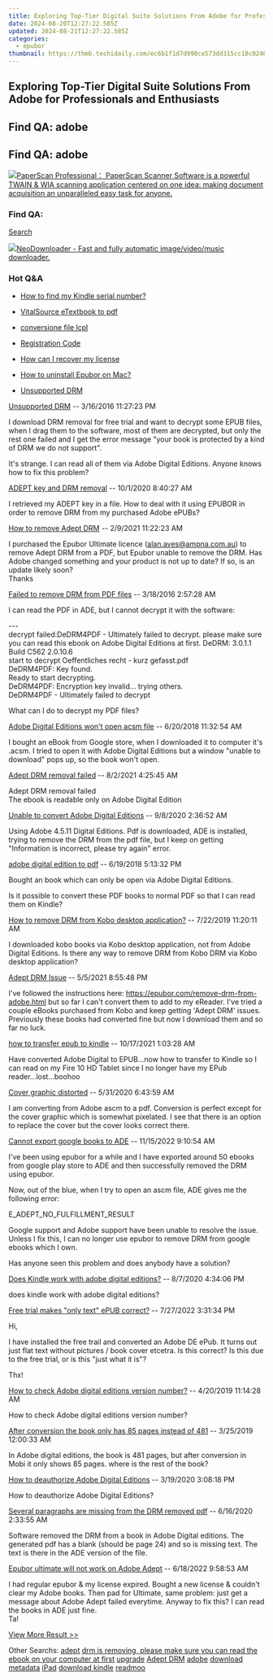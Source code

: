 ```yaml
---
title: Exploring Top-Tier Digital Suite Solutions From Adobe for Professionals and Enthusiasts
date: 2024-08-20T12:27:22.585Z
updated: 2024-08-21T12:27:22.585Z
categories:
  - epubor
thumbnail: https://thmb.techidaily.com/ec6b1f1d7d998ce573dd315cc18c0246f2fda616f5f88137d905e138146bac2b.jpg
---
```


## Exploring Top-Tier Digital Suite Solutions From Adobe for Professionals and Enthusiasts

## Find QA: adobe



## Find QA: adobe

<!-- affiliate ads begin -->
<a href="https://secure.2checkout.com/order/checkout.php?PRODS=37540879&QTY=1&AFFILIATE=108875&CART=1"><img src="https://paperscan.orpalis.com/img/content/You_prefer_to_use.png" border="0">PaperScan Professional： PaperScan Scanner Software is a powerful TWAIN & WIA scanning application centered on one idea: making document acquisition an unparalleled easy task for anyone.</a>
<!-- affiliate ads end -->
### Find QA:

[Search](http://www.epubor.com/Search.aspx?SystemID=46 "Find QA") 

<!-- affiliate ads begin -->
<a href="https://secure.2checkout.com/order/checkout.php?PRODS=4559731&QTY=1&AFFILIATE=108875&CART=1"><img src="http://www.neowise.com/images/nd-ss-w200.jpg" border="0">NeoDownloader - Fast and fully automatic image/video/music downloader. </a>
<!-- affiliate ads end -->
### Hot Q&A

* [How to find my Kindle serial number?](https://tools.techidaily.com/epubor/products/)
* [VitalSource eTextbook to pdf](https://tools.techidaily.com/epubor/products/)
* [conversione file lcpl](https://tools.techidaily.com/epubor/products/)
* [Registration Code](https://tools.techidaily.com/epubor/products/)

* [How can I recover my license](https://tools.techidaily.com/epubor/products/)
* [How to uninstall Epubor on Mac?](https://tools.techidaily.com/epubor/products/)
* [Unsupported DRM](https://tools.techidaily.com/epubor/products/)

[Unsupported DRM](https://tools.techidaily.com/epubor/products/) \-- 3/16/2016 11:27:23 PM 

I download DRM removal for free trial and want to decrypt some EPUB files, when I drag them to the software, most of them are decrypted, but only the rest one failed and I get the error message "your book is protected by a kind of DRM we do not support". 

 It's strange. I can read all of them via Adobe Digital Editions. Anyone knows how to fix this problem?

[ADEPT key and DRM removal](https://tools.techidaily.com/epubor/products/) \-- 10/1/2020 8:40:27 AM 

I retrieved my ADEPT key in a file. How to deal with it using EPUBOR in order to remove DRM from my purchased Adobe ePUBs?

[How to remove Adept DRM](https://tools.techidaily.com/epubor/products/) \-- 2/9/2021 11:22:23 AM 

I purchased the Epubor Ultimate licence (alan.aves@ampna.com.au) to remove Adept DRM from a PDF, but Epubor unable to remove the DRM. Has Adobe changed something and your product is not up to date? If so, is an update likely soon?  
 Thanks

[Failed to remove DRM from PDF files](https://tools.techidaily.com/epubor/products/) \-- 3/18/2016 2:57:28 AM 

I can read the PDF in ADE, but I cannot decrypt it with the software:

 \---  
 decrypt failed:DeDRM4PDF - Ultimately failed to decrypt. please make sure you can read this ebook on Adobe Digital Editions at first. DeDRM: 3.0.1.1 Build C562 2.0.10.6  
 start to decrypt Oeffentliches recht - kurz gefasst.pdf  
 DeDRM4PDF: Key found.  
 Ready to start decrypting.  
 DeDRM4PDF: Encryption key invalid... trying others.  
 DeDRM4PDF - Ultimately failed to decrypt

 What can I do to decrypt my PDF files?

[Adobe Digital Editions won't open acsm file](https://tools.techidaily.com/epubor/products/) \-- 6/20/2018 11:32:54 AM 

I bought an eBook from Google store, when I downloaded it to computer it's .acsm. I tried to open it with Adobe Digital Editions but a window "unable to download" pops up, so the book won't open.

[Adept DRM removal failed](https://tools.techidaily.com/epubor/products/) \-- 8/2/2021 4:25:45 AM 

Adept DRM removal failed  
 The ebook is readable only on Adobe Digital Edition  

[Unable to convert Adobe Digital Editions](https://tools.techidaily.com/epubor/products/) \-- 9/8/2020 2:36:52 AM 

Using Adobe 4.5.11 Digital Editions. Pdf is downloaded, ADE is installed, trying to remove the DRM from the pdf file, but I keep on getting "Information is incorrect, please try again" error.

[adobe digital edition to pdf](https://tools.techidaily.com/epubor/products/) \-- 6/19/2018 5:13:32 PM 

Bought an book which can only be open via Adobe Digital Editions.

 Is it possible to convert these PDF books to normal PDF so that I can read them on Kindle?

[How to remove DRM from Kobo desktop application?](https://tools.techidaily.com/epubor/products/) \-- 7/22/2019 11:20:11 AM 

I downloaded kobo books via Kobo desktop application, not from Adobe Digital Editions. Is there any way to remove DRM from Kobo DRM via Kobo desktop application?

[Adept DRM Issue](https://tools.techidaily.com/epubor/products/) \-- 5/5/2021 8:55:48 PM 

I've followed the instructions here: https://epubor.com/remove-drm-from-adobe.html but so far I can't convert them to add to my eReader. I've tried a couple eBooks purchased from Kobo and keep getting 'Adept DRM' issues. Previously these books had converted fine but now I download them and so far no luck.

[how to transfer epub to kindle](https://tools.techidaily.com/epubor/products/) \-- 10/17/2021 1:03:28 AM 

Have converted Adobe Digital to EPUB...now how to transfer to Kindle so I can read on my Fire 10 HD Tablet since I no longer have my EPub reader...lost...boohoo

[Cover graphic distorted](https://tools.techidaily.com/epubor/products/) \-- 5/31/2020 6:43:59 AM 

I am converting from Adobe ascm to a pdf. Conversion is perfect except for the cover graphic which is somewhat pixelated. I see that there is an option to replace the cover but the cover looks correct there.

[Cannot export google books to ADE](https://tools.techidaily.com/epubor/products/) \-- 11/15/2022 9:10:54 AM 

I've been using epubor for a while and I have exported around 50 ebooks from google play store to ADE and then successfully removed the DRM using epubor.

 Now, out of the blue, when I try to open an ascm file, ADE gives me the following error: 

 E\_ADEPT\_NO\_FULFILLMENT\_RESULT

 Google support and Adobe support have been unable to resolve the issue. Unless I fix this, I can no longer use epubor to remove DRM from google ebooks which I own.

 Has anyone seen this problem and does anybody have a solution?

[Does Kindle work with adobe digital editions?](https://tools.techidaily.com/epubor/products/) \-- 8/7/2020 4:34:06 PM 

does kindle work with adobe digital editions?

[Free trial makes "only text" ePUB correct?](https://tools.techidaily.com/epubor/products/) \-- 7/27/2022 3:31:34 PM 

Hi,

 I have installed the free trail and converted an Adobe DE ePub. It turns out just flat text without pictures / book cover etcetra. Is this correct? Is this due to the free trial, or is this "just what it is"?

 Thx!

[How to check Adobe digital editions version number?](https://tools.techidaily.com/epubor/products/) \-- 4/20/2019 11:14:28 AM 

How to check Adobe digital editions version number?

[After conversion the book only has 85 pages instead of 481](https://tools.techidaily.com/epubor/products/) \-- 3/25/2019 12:00:33 AM 

In Adobe digital editions, the book is 481 pages, but after conversion in Mobi it only shows 85 pages. where is the rest of the book?

[How to deauthorize Adobe Digital Editions](https://tools.techidaily.com/epubor/products/) \-- 3/19/2020 3:08:18 PM 

How to deauthorize Adobe Digital Editions?

[Several paragraphs are missing from the DRM removed pdf](https://tools.techidaily.com/epubor/products/) \-- 6/16/2020 2:33:55 AM 

Software removed the DRM from a book in Adobe Digital editions. The generated pdf has a blank (should be page 24) and so is missing text. The text is there in the ADE version of the file.

[Epubor ultimate will not work on Adobe Adept](https://tools.techidaily.com/epubor/ultimate/) \-- 6/18/2022 9:58:53 AM 

I had regular epubor & my license expired. Bought a new license & couldn't clear my Adobe books. Then pad for Ultimate, same problem: just get a message about Adobe Adept failed everytime. Anyway to fix this? I can read the books in ADE just fine.  
 Ta!

[View More Result >>](http://www.epubor.com/Search.aspx?Key=adobe&Page=1&SystemID=46&sortkey=&stype=0&sort=0)

 Other Searchs: [adept](https://tools.techidaily.com/epubor/products/) [drm is removing, please make sure you can read the ebook on your computer at first](https://tools.techidaily.com/epubor/products/) [upgrade](https://tools.techidaily.com/epubor/products/) [Adept DRM](https://tools.techidaily.com/epubor/products/) [adobe](https://tools.techidaily.com/epubor/products/) [download](https://tools.techidaily.com/epubor/products/) [metadata](https://tools.techidaily.com/epubor/products/) [iPad](https://tools.techidaily.com/epubor/products/) [download kindle](https://tools.techidaily.com/epubor/products/) [readmoo](https://tools.techidaily.com/epubor/products/)

<ins class="adsbygoogle"
     style="display:block"
     data-ad-format="autorelaxed"
     data-ad-client="ca-pub-7571918770474297"
     data-ad-slot="1223367746"></ins>



<ins class="adsbygoogle"
     style="display:block"
     data-ad-client="ca-pub-7571918770474297"
     data-ad-slot="8358498916"
     data-ad-format="auto"
     data-full-width-responsive="true"></ins>


